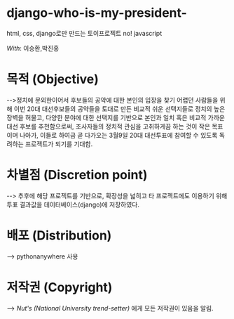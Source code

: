 # django-who-is-my-president-

html, css, django로만 만드는 토이프로젝트 no! javascript

*With*: 이승환,박진홍

# 목적 (Objective)
-->정치에 문외한이어서 후보들의 공약에 대한 본인의 입장을 찾기 어렵던 사람들을 위해
 이번 20대 대선후보들의 공약들을 토대로 만든 비교적 쉬운 선택지들로 정치의 높은 장벽을 허물고,
 다양한 분야에 대한 선택지를 기반으로 본인과 일치 혹은 비교적 가까운 대선 후보를 추천함으로써, 
 조사자들의 정치적 관심을 고취하게끔 하는 것이 작은 목표이며 나아가, 이들로 하여금 곧 다가오는 
 3월9일 20대 대선투표에 참여할 수 있도록 독려하는 프로젝트가 되기를 기대함.


# 차별점 (Discretion point)
--> 추후에 해당 프로젝트를 기반으로, 확장성을 넓히고 타 프로젝트에도 이용하기 위해
 투표 결과값을 데이터베이스(django)에 저장하였다.


# 배포 (Distribution)
--> pythonanywhere 사용


# 저작권 (Copyright)
--> *Nut's (National University trend-setter)* 에게 모든 저작권이 있음을 알림.

